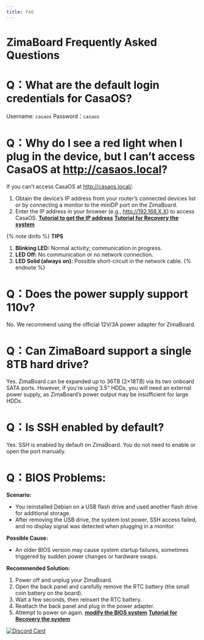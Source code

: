 ```yaml
---
title: FAQ
---
```

# ZimaBoard Frequently Asked Questions

# Q：What are the default login credentials for CasaOS?

Username: `casaos`
Password：`casaos`


# Q：Why do I see a red light when I plug in the device, but I can’t access CasaOS at http://casaos.local?

If you can’t access CasaOS at http://casaos.local/:
1. Obtain the device’s IP address from your router’s connected devices list or by connecting a monitor to the miniDP port on the ZimaBoard.
2. Enter the IP address in your browser (e.g., http://192.168.X.X) to access CasaOS.
[**Tutorial to get the IP address**](/faq/How-to-check-IP-address)
[**Tutorial for Recovery the system**](/faq/Restore-factory-settings) 

{% note dinfo %}
**TIPS**
1. **Blinking LED:** Normal activity; communication in progress.
2. **LED Off:** No communication or no network connection.
3. **LED Solid (always on):** Possible short-circuit in the network cable.
{% endnote %}

# Q：Does the power supply support 110v?

No. We recommend using the official 12V/3A power adapter for ZimaBoard.

# Q：Can ZimaBoard support a single 8TB hard drive?

Yes. ZimaBoard can be expanded up to 36TB (2×18TB) via its two onboard SATA ports. However, if you’re using 3.5" HDDs, you will need an external power supply, as ZimaBoard’s power output may be insufficient for large HDDs.

# Q：Is SSH enabled by default?

Yes. SSH is enabled by default on ZimaBoard. You do not need to enable or open the port manually.

# Q：BIOS Problems:

**Scenario:**
- You reinstalled Debian on a USB flash drive and used another flash drive for additional storage.
- After removing the USB drive, the system lost power, SSH access failed, and no display signal was detected when plugging in a monitor.

**Possible Cause:**
- An older BIOS version may cause system startup failures, sometimes triggered by sudden power changes or hardware swaps.

**Recommended Solution:**
1. Power off and unplug your ZimaBoard.
2. Open the back panel and carefully remove the RTC battery (the small coin battery on the board).
3. Wait a few seconds, then reinsert the RTC battery.
4. Reattach the back panel and plug in the power adapter.
5. Attempt to power on again.
 [**modify the BIOS system**](/faq/Upgrade-Motherboard-BIOS-Version)
 [**Tutorial for Recovery the system**](/faq/Restore-factory-settings) 

 [![Discord Card](https://discordapp.com/api/guilds/884667213326463016/widget.png?style=banner2)](https://discord.gg/knqAbbBbeX)

 